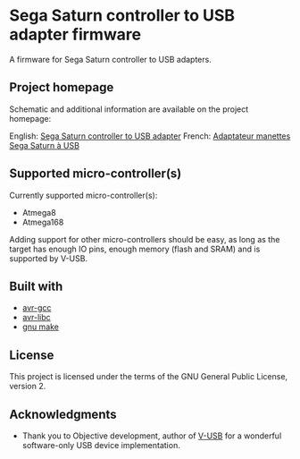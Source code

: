 # Sega Saturn controller to USB adapter firmware

A firmware for Sega Saturn controller to USB adapters.

## Project homepage

Schematic and additional information are available on the project homepage:

English: [Sega Saturn controller to USB adapter](http://www.raphnet.net/electronique/saturn_usb/index_en.php)
French: [Adaptateur manettes Sega Saturn à USB](http://www.raphnet.net/electronique/saturn_usb/index.php)

## Supported micro-controller(s)

Currently supported micro-controller(s):

* Atmega8
* Atmega168

Adding support for other micro-controllers should be easy, as long as the target has enough
IO pins, enough memory (flash and SRAM) and is supported by V-USB.

## Built with

* [avr-gcc](https://gcc.gnu.org/wiki/avr-gcc)
* [avr-libc](http://www.nongnu.org/avr-libc/)
* [gnu make](https://www.gnu.org/software/make/manual/make.html)

## License

This project is licensed under the terms of the GNU General Public License, version 2.

## Acknowledgments

* Thank you to Objective development, author of [V-USB](https://www.obdev.at/products/vusb/index.html) for a wonderful software-only USB device implementation.

